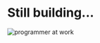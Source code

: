 # Still building...
![programmer at
work](http://s11.postimg.org/fij43y08j/lego_minifigures_series_7_computer_programmer_at.jpg)
